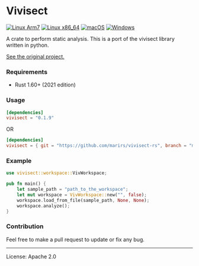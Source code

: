 # Vivisect
[![Linux Arm7](https://github.com/marirs/vivisect-rs/actions/workflows/linux_arm7.yml/badge.svg?branch=master)](https://github.com/marirs/vivisect-rs/actions/workflows/linux_arm7.yml)
[![Linux x86_64](https://github.com/marirs/vivisect-rs/actions/workflows/linux_x86-64.yml/badge.svg?branch=master)](https://github.com/marirs/vivisect-rs/actions/workflows/linux_x86-64.yml)
[![macOS](https://github.com/marirs/vivisect-rs/actions/workflows/macos.yml/badge.svg?branch=master)](https://github.com/marirs/vivisect-rs/actions/workflows/macos.yml)
[![Windows](https://github.com/marirs/vivisect-rs/actions/workflows/windows.yml/badge.svg?branch=master)](https://github.com/marirs/vivisect-rs/actions/workflows/windows.yml)

A crate to perform static analysis. This is a port of the vivisect library written in python.

[See the original project.](https://github.com/vivisect/vivisect)

### Requirements
- Rust 1.60+ (2021 edition)

### Usage
```toml
[dependencies]
vivisect = "0.1.9"
```

OR

```toml
[dependencies]
vivisect = { git = "https://github.com/marirs/vivisect-rs", branch = "master" }
```

### Example
```rust
use vivisect::workspace::VivWorkspace;

pub fn main() {
    let sample_path = "path_to_the_workspace";
    let mut workspace = VivWorkspace::new("", false);
    workspace.load_from_file(sample_path, None, None);
    workspace.analyze();
}
```

### Contribution

Feel free to make a pull request to update or fix any bug.

---
License: Apache 2.0